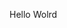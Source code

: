 Hello Wolrd









































































































































































































































































































































































































































































































































































































































































































































































































































































































































































































































































































































































































































































































































































































































































































































































































































































